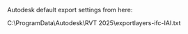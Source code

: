 Autodesk default export settings from here:

C:\ProgramData\Autodesk\RVT 2025\exportlayers-ifc-IAI.txt
